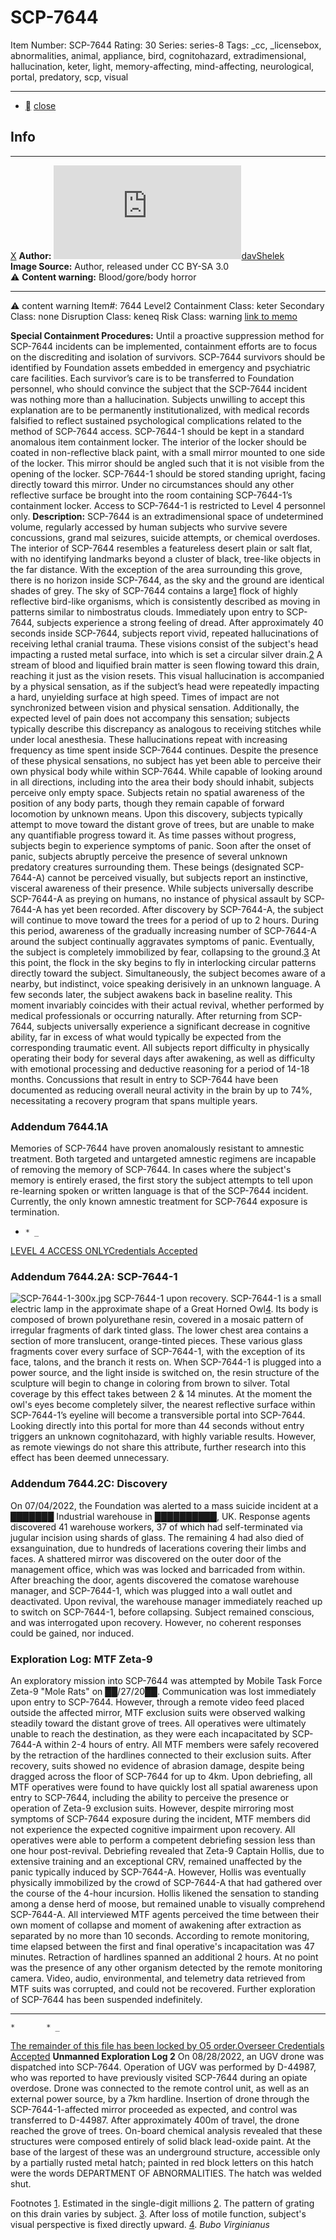# SCP-7644
Item Number: SCP-7644
Rating: 30
Series: series-8
Tags: _cc, _licensebox, abnormalities, animal, appliance, bird, cognitohazard, extradimensional, hallucination, keter, light, memory-affecting, mind-affecting, neurological, portal, predatory, scp, visual

---

  * [](javascript:;)
[close](javascript:;)
## Info
* * *
[X](javascript:;)
**Author:** [![davShelek](https://www.wikidot.com/avatar.php?userid=7776567&amp;size=small&amp;timestamp=1746200715)](http://www.wikidot.com/user:info/davshelek)[davShelek](http://www.wikidot.com/user:info/davshelek)  
**Image Source:** Author, released under CC BY-SA 3.0  
⚠️ **Content warning:** Blood/gore/body horror
* * *

⚠️ content warning 
Item#: 7644
Level2
Containment Class:
keter
Secondary Class:
none
Disruption Class:
keneq
Risk Class:
warning
[link to memo](/classification-committee-memo)  

**Special Containment Procedures:** Until a proactive suppression method for SCP-7644 incidents can be implemented, containment efforts are to focus on the discrediting and isolation of survivors. SCP-7644 survivors should be identified by Foundation assets embedded in emergency and psychiatric care facilities. Each survivor’s care is to be transferred to Foundation personnel, who should convince the subject that the SCP-7644 incident was nothing more than a hallucination. Subjects unwilling to accept this explanation are to be permanently institutionalized, with medical records falsified to reflect sustained psychological complications related to the method of SCP-7644 access.
SCP-7644-1 should be kept in a standard anomalous item containment locker. The interior of the locker should be coated in non-reflective black paint, with a small mirror mounted to one side of the locker. This mirror should be angled such that it is not visible from the opening of the locker. SCP-7644-1 should be stored standing upright, facing directly toward this mirror. Under no circumstances should any other reflective surface be brought into the room containing SCP-7644-1’s containment locker. Access to SCP-7644-1 is restricted to Level 4 personnel only.
**Description:** SCP-7644 is an extradimensional space of undetermined volume, regularly accessed by human subjects who survive severe concussions, grand mal seizures, suicide attempts, or chemical overdoses. The interior of SCP-7644 resembles a featureless desert plain or salt flat, with no identifying landmarks beyond a cluster of black, tree-like objects in the far distance. With the exception of the area surrounding this grove, there is no horizon inside SCP-7644, as the sky and the ground are identical shades of grey. The sky of SCP-7644 contains a large[1](javascript:;) flock of highly reflective bird-like organisms, which is consistently described as moving in patterns similar to nimbostratus clouds.
Immediately upon entry to SCP-7644, subjects experience a strong feeling of dread. After approximately 40 seconds inside SCP-7644, subjects report vivid, repeated hallucinations of receiving lethal cranial trauma. These visions consist of the subject's head impacting a rusted metal surface, into which is set a circular silver drain.[2](javascript:;) A stream of blood and liquified brain matter is seen flowing toward this drain, reaching it just as the vision resets.
This visual hallucination is accompanied by a physical sensation, as if the subject’s head were repeatedly impacting a hard, unyielding surface at high speed. Times of impact are not synchronized between vision and physical sensation. Additionally, the expected level of pain does not accompany this sensation; subjects typically describe this discrepancy as analogous to receiving stitches while under local anesthesia. These hallucinations repeat with increasing frequency as time spent inside SCP-7644 continues.
Despite the presence of these physical sensations, no subject has yet been able to perceive their own physical body while within SCP-7644. While capable of looking around in all directions, including into the area their body should inhabit, subjects perceive only empty space. Subjects retain no spatial awareness of the position of any body parts, though they remain capable of forward locomotion by unknown means. Upon this discovery, subjects typically attempt to move toward the distant grove of trees, but are unable to make any quantifiable progress toward it.
As time passes without progress, subjects begin to experience symptoms of panic. Soon after the onset of panic, subjects abruptly perceive the presence of several unknown predatory creatures surrounding them. These beings (designated SCP-7644-A) cannot be perceived visually, but subjects report an instinctive, visceral awareness of their presence. While subjects universally describe SCP-7644-A as preying on humans, no instance of physical assault by SCP-7644-A has yet been recorded.
After discovery by SCP-7644-A, the subject will continue to move toward the trees for a period of up to 2 hours. During this period, awareness of the gradually increasing number of SCP-7644-A around the subject continually aggravates symptoms of panic. Eventually, the subject is completely immobilized by fear, collapsing to the ground.[3](javascript:;)
At this point, the flock in the sky begins to fly in interlocking circular patterns directly toward the subject. Simultaneously, the subject becomes aware of a nearby, but indistinct, voice speaking derisively in an unknown language. A few seconds later, the subject awakens back in baseline reality. This moment invariably coincides with their actual revival, whether performed by medical professionals or occurring naturally.
After returning from SCP-7644, subjects universally experience a significant decrease in cognitive ability, far in excess of what would typically be expected from the corresponding traumatic event. All subjects report difficulty in physically operating their body for several days after awakening, as well as difficulty with emotional processing and deductive reasoning for a period of 14-18 months. Concussions that result in entry to SCP-7644 have been documented as reducing overall neural activity in the brain by up to 74%, necessitating a recovery program that spans multiple years.
### Addendum 7644.1A
Memories of SCP-7644 have proven anomalously resistant to amnestic treatment. Both targeted and untargeted amnestic regimens are incapable of removing the memory of SCP-7644. In cases where the subject's memory is entirely erased, the first story the subject attempts to tell upon re-learning spoken or written language is that of the SCP-7644 incident. Currently, the only known amnestic treatment for SCP-7644 exposure is termination.
  *     * _
[LEVEL 4 ACCESS ONLY](javascript:;)[Credentials Accepted](javascript:;)
### Addendum 7644.2A: SCP-7644-1
![SCP-7644-1-300x.jpg](https://scp-wiki.wdfiles.com/local--files/scp-7644/SCP-7644-1-300x.jpg)
SCP-7644-1 upon recovery.
SCP-7644-1 is a small electric lamp in the approximate shape of a Great Horned Owl[4](javascript:;). Its body is composed of brown polyurethane resin, covered in a mosaic pattern of irregular fragments of dark tinted glass. The lower chest area contains a section of more translucent, orange-tinted pieces. These various glass fragments cover every surface of SCP-7644-1, with the exception of its face, talons, and the branch it rests on.
When SCP-7644-1 is plugged into a power source, and the light inside is switched on, the resin structure of the sculpture will begin to change in coloring from brown to silver. Total coverage by this effect takes between 2 & 14 minutes. At the moment the owl's eyes become completely silver, the nearest reflective surface within SCP-7644-1’s eyeline will become a transversible portal into SCP-7644. Looking directly into this portal for more than 44 seconds without entry triggers an unknown cognitohazard, with highly variable results. However, as remote viewings do not share this attribute, further research into this effect has been deemed unnecessary.
### Addendum 7644.2C: Discovery
On 07/04/2022, the Foundation was alerted to a mass suicide incident at a ███████ Industrial warehouse in ██████████, UK. Response agents discovered 41 warehouse workers, 37 of which had self-terminated via jugular incision using shards of glass. The remaining 4 had also died of exsanguination, due to hundreds of lacerations covering their limbs and faces. A shattered mirror was discovered on the outer door of the management office, which was was locked and barricaded from within. After breaching the door, agents discovered the comatose warehouse manager, and SCP-7644-1, which was plugged into a wall outlet and deactivated. Upon revival, the warehouse manager immediately reached up to switch on SCP-7644-1, before collapsing. Subject remained conscious, and was interrogated upon recovery. However, no coherent responses could be gained, nor induced.
### Exploration Log: MTF Zeta-9
An exploratory mission into SCP-7644 was attempted by Mobile Task Force Zeta-9 "Mole Rats" on ██/27/20██. Communication was lost immediately upon entry to SCP-7644. However, through a remote video feed placed outside the affected mirror, MTF exclusion suits were observed walking steadily toward the distant grove of trees. All operatives were ultimately unable to reach the destination, as they were each incapacitated by SCP-7644-A within 2-4 hours of entry. All MTF members were safely recovered by the retraction of the hardlines connected to their exclusion suits. After recovery, suits showed no evidence of abrasion damage, despite being dragged across the floor of SCP-7644 for up to 4km.
Upon debriefing, all MTF operatives were found to have quickly lost all spatial awareness upon entry to SCP-7644, including the ability to perceive the presence or operation of Zeta-9 exclusion suits. However, despite mirroring most symptoms of SCP-7644 exposure during the incident, MTF members did not experience the expected cognitive impairment upon recovery. All operatives were able to perform a competent debriefing session less than one hour post-revival.
Debriefing revealed that Zeta-9 Captain Hollis, due to extensive training and an exceptional CRV, remained unaffected by the panic typically induced by SCP-7644-A. However, Hollis was eventually physically immobilized by the crowd of SCP-7644-A that had gathered over the course of the 4-hour incursion. Hollis likened the sensation to standing among a dense herd of moose, but remained unable to visually comprehend SCP-7644-A.
All interviewed MTF agents perceived the time between their own moment of collapse and moment of awakening after extraction as separated by no more than 10 seconds. According to remote monitoring, time elapsed between the first and final operative's incapacitation was 47 minutes. Retraction of hardlines spanned an additional 2 hours. At no point was the presence of any other organism detected by the remote monitoring camera. Video, audio, environmental, and telemetry data retrieved from MTF suits was corrupted, and could not be recovered.
Further exploration of SCP-7644 has been suspended indefinitely.
* * *
    *       * _
[The remainder of this file has been locked by O5 order.](javascript:;)[Overseer Credentials Accepted](javascript:;)
**Unmanned Exploration Log 2**
On 08/28/2022, an UGV drone was dispatched into SCP-7644. Operation of UGV was performed by D-44987, who was reported to have previously visited SCP-7644 during an opiate overdose. Drone was connected to the remote control unit, as well as an external power source, by a 7km hardline. Insertion of drone through the SCP-7644-1-affected mirror proceeded as expected, and control was transferred to D-44987.
After approximately 400m of travel, the drone reached the grove of trees. On-board chemical analysis revealed that these structures were composed entirely of solid black lead-oxide paint. At the base of the largest of these was an underground structure, accessible only by a partially rusted metal hatch; painted in red block letters on this hatch were the words DEPARTMENT OF ABNORMALITIES. The hatch was welded shut.

Footnotes
[1](javascript:;). Estimated in the single-digit millions
[2](javascript:;). The pattern of grating on this drain varies by subject.
[3](javascript:;). After loss of motile function, subject's visual perspective is fixed directly upward.
[4](javascript:;). _Bubo Virginianus_